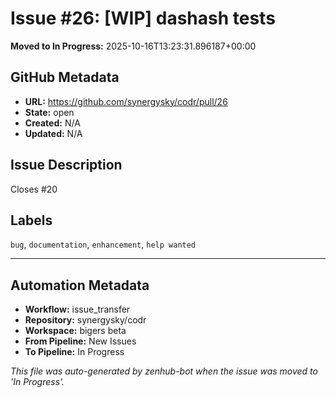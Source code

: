 # Issue #26: [WIP] dashash tests

**Moved to In Progress:** 2025-10-16T13:23:31.896187+00:00

## GitHub Metadata

- **URL:** https://github.com/synergysky/codr/pull/26
- **State:** open
- **Created:** N/A
- **Updated:** N/A

## Issue Description

Closes #20

## Labels
`bug`, `documentation`, `enhancement`, `help wanted`


---

## Automation Metadata

- **Workflow:** issue_transfer
- **Repository:** synergysky/codr
- **Workspace:** bigers beta
- **From Pipeline:** New Issues
- **To Pipeline:** In Progress

*This file was auto-generated by zenhub-bot when the issue was moved to 'In Progress'.*